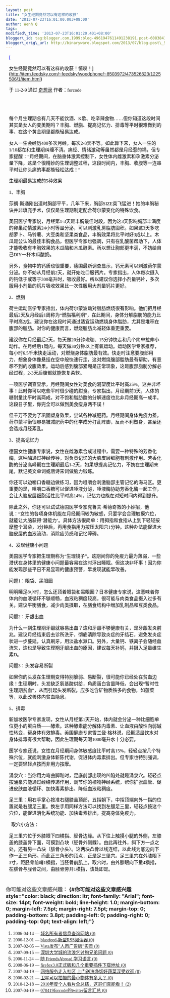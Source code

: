 ```yaml
--- 
layout: post 
title: "女生经期竟然可以有这样的收获" 
date: '2013-07-23T16:01:00.003+08:00' 
author: Wenh Q
tags:
modified\_time: '2013-07-23T16:01:20.401+08:00' 
blogger\_id: tag:blogger.com,1999:blog-4961947611491238191.post-6083841221399488949
blogger\_orig\_url: http://binaryware.blogspot.com/2013/07/blog-post\_5720.html
---
```


<div
style="color: black; direction: ltr; font-family: &quot;Arial&quot;; font-size: 11pt; margin-bottom: 0; margin-left: 7.5pt; margin-right: 7.5pt; margin-top: 0; padding: 0;">

<span
style="color: #0000ee; font-family: &quot;Verdana&quot;; text-decoration: underline;">[

女生经期竟然可以有这样的收获！惊叹！](http://item.feedsky.com/~feedsky/woodphone/~8503972/473526623/1225506/1/item.html)</span>

</div>

<div
style="color: black; direction: ltr; font-family: &quot;Arial&quot;; font-size: 11pt; margin-bottom: 0; margin-left: 7.5pt; margin-right: 7.5pt; margin-top: 0; padding-bottom: 8pt; padding-left: 0; padding-right: 0; padding-top: 0;">

<span style="font-family: &quot;Verdana&quot;;">于 11-2-9 通过
</span><span
style="color: #0000ee; font-family: &quot;Verdana&quot;; text-decoration: underline;">[奇想录](http://feed.feedsky.com/woodphone)</span><span
style="font-family: &quot;Verdana&quot;;"> 作者：forcode</span>

</div>

<div
style="color: black; direction: ltr; font-family: &quot;Arial&quot;; font-size: 11pt; height: 11pt; margin-bottom: 0; margin-left: 7.5pt; margin-right: 7.5pt; margin-top: 0; padding: 0;">

<span style="font-family: &quot;Verdana&quot;;"></span>

</div>

<div
style="color: black; direction: ltr; font-family: &quot;Arial&quot;; font-size: 11pt; margin-bottom: 0; margin-left: 7.5pt; margin-right: 7.5pt; margin-top: 0; padding: 0;">

<span
style="font-family: &quot;Verdana&quot;;">每个月生理期总有几天不能饮酒、K歌、吃辛辣食物……但你知道这段时间其实是女人的变美期吗？丰胸、燃脂、提高记忆力、排毒等平时很难做到的事，在这个黄金期里都能轻易达成。  </span>

</div>

<div
style="color: black; direction: ltr; font-family: &quot;Arial&quot;; font-size: 11pt; margin-bottom: 0; margin-left: 7.5pt; margin-right: 7.5pt; margin-top: 0; padding: 0;">

<span
style="font-family: &quot;Verdana&quot;;">女人一生会经历400多次月经，每次2-8天不等。如此算下来，女人一生的1/10都在和生理期纠缠不清。痛经、情绪激动等虽然都是月经惹的祸，但专家提醒：“月经期间，在脑垂体激素控制下，女性体内雌激素和孕激素分泌量下降，这是个很精妙的生理调整过程，这段时间内，丰胸、收腹等一连串平时让你头痛的事都能轻松达成！”</span>

</div>

<div
style="color: black; direction: ltr; font-family: &quot;Arial&quot;; font-size: 11pt; margin-bottom: 0; margin-left: 7.5pt; margin-right: 7.5pt; margin-top: 0; padding: 0;">

<span
style="font-family: &quot;Verdana&quot;;">生理期最易达成的5种效果 </span>

</div>

<div
style="color: black; direction: ltr; font-family: &quot;Arial&quot;; font-size: 11pt; margin-bottom: 0; margin-left: 7.5pt; margin-right: 7.5pt; margin-top: 0; padding: 0;">

<span style="font-family: &quot;Verdana&quot;;">1、丰胸 </span>

</div>

<div
style="color: black; direction: ltr; font-family: &quot;Arial&quot;; font-size: 11pt; margin-bottom: 0; margin-left: 7.5pt; margin-right: 7.5pt; margin-top: 0; padding: 0;">

<span
style="font-family: &quot;Verdana&quot;;">莎朗·斯通刚出道时胸部平平，几年下来，胸部SIZE突飞猛进！她的丰胸秘诀并非填充手术，仅仅是生理期制定配合荷尔蒙变化的特殊饮食。</span>

</div>

<div
style="color: black; direction: ltr; font-family: &quot;Arial&quot;; font-size: 11pt; margin-bottom: 0; margin-left: 7.5pt; margin-right: 7.5pt; margin-top: 0; padding: 0;">

<span
style="font-family: &quot;Verdana&quot;;">美国医学专家说，月经第1-3天是丰胸最佳时段，因为这3天影响胸部丰满度的卵巢动情激素24小时等量分泌，可以刺激乳房脂肪囤积。如果这3天多吃胡萝卜、马铃薯、大豆类和坚果类食品，丰胸效果将比平时好3成以上。木瓜是公认的最佳丰胸食品，但医学专家也强调，只有在乳酸菌帮助下，人体才能吸收有丰胸效果的木瓜酶和木瓜酵素。所以想让胸部更丰满，不妨给自己DIY一杯木瓜酸奶。</span>

</div>

<div
style="color: black; direction: ltr; font-family: &quot;Arial&quot;; font-size: 11pt; margin-bottom: 0; margin-left: 7.5pt; margin-right: 7.5pt; margin-top: 0; padding: 0;">

<span
style="font-family: &quot;Verdana&quot;;">另外，食物中的钙质也很重要，德国最新调查显示，钙元素可以刺激荷尔蒙分泌。你不妨从月经前2天，就开始吃口服钙片。专家指出，人体每次摄入的钙低于或等于300毫升时，吸收最好。所以建议你选择小剂量钙片，多次服用小剂量的钙片吸收效果比一次性服用大剂量钙片更好。</span>

</div>

<div
style="color: black; direction: ltr; font-family: &quot;Arial&quot;; font-size: 11pt; margin-bottom: 0; margin-left: 7.5pt; margin-right: 7.5pt; margin-top: 0; padding: 0;">

<span style="font-family: &quot;Verdana&quot;;">2、燃脂</span>

</div>

<div
style="color: black; direction: ltr; font-family: &quot;Arial&quot;; font-size: 11pt; margin-bottom: 0; margin-left: 7.5pt; margin-right: 7.5pt; margin-top: 0; padding: 0;">

<span
style="font-family: &quot;Verdana&quot;;">荷兰运动医学专家指出，体内荷尔蒙波动对脂肪燃烧很有影响。他们把月经最后2天及月经后1周称为“燃脂福利期”，在此期间，身体分解脂肪的能力比平时高2成。建议你在这段时间通过适宜运动燃烧身体脂肪，尤其是堆积在腹部的脂肪。对你的健康而言，燃烧脂肪比减轻体重更重要。</span>

</div>

<div
style="color: black; direction: ltr; font-family: &quot;Arial&quot;; font-size: 11pt; margin-bottom: 0; margin-left: 7.5pt; margin-right: 7.5pt; margin-top: 0; padding: 0;">

<span
style="font-family: &quot;Verdana&quot;;">建议你在月经最后2天，每天做20分钟瑜珈、15分钟快走和几个简单拉伸小动作。在月经后1周内，每天做30分钟以上有氧运动。运动医学专家推荐，每小时6.5千米快走运动，对燃烧身体脂肪最有效。快走时注意要腹部用力，想象身体像悬挂在空中般快速行走，这对燃烧腹部脂肪最有帮助，有意想不到的收腹效果。运动后感到腹部紧绷是正常现象，这是腹部脂肪分解必经过程，2-3天后腹部就能恢复柔软。</span>

</div>

<div
style="color: black; direction: ltr; font-family: &quot;Arial&quot;; font-size: 11pt; margin-bottom: 0; margin-left: 7.5pt; margin-right: 7.5pt; margin-top: 0; padding: 0;">

<span
style="font-family: &quot;Verdana&quot;;">一项医学调查显示，月经期间女性对美食的渴望度比平时高25%。这并非坏事！此时你可以吃些平时很少碰的甜食。专家指出，月经期前3天，人体的糖耐量比平时高两成，对不饱和脂肪酸的分解速度也比非月经期高一成半。这段日子里，你完全可以做到美食瘦身两不误！</span>

</div>

<div
style="color: black; direction: ltr; font-family: &quot;Arial&quot;; font-size: 11pt; margin-bottom: 0; margin-left: 7.5pt; margin-right: 7.5pt; margin-top: 0; padding: 0;">

<span
style="font-family: &quot;Verdana&quot;;">但千万不要为了巩固塑身效果，尝试各种减肥药。月经期间身体免疫力差，荷尔蒙平衡很容易被减肥药中的化学成分打乱阵脚，反而不利塑身，甚至还会造成月经紊乱。</span>

</div>

<div
style="color: black; direction: ltr; font-family: &quot;Arial&quot;; font-size: 11pt; margin-bottom: 0; margin-left: 7.5pt; margin-right: 7.5pt; margin-top: 0; padding: 0;">

<span style="font-family: &quot;Verdana&quot;;">3、提高记忆力 </span>

</div>

<div
style="color: black; direction: ltr; font-family: &quot;Arial&quot;; font-size: 11pt; margin-bottom: 0; margin-left: 7.5pt; margin-right: 7.5pt; margin-top: 0; padding: 0;">

<span
style="font-family: &quot;Verdana&quot;;">德国女性健康专家说，女性在雌激素合成过程中，需要一种特殊的芳香化酶，这种酶通过神经传导，对负责记忆的大脑皮层细胞有刺激作用。芳香化酶的分泌高峰期在生理期最后1-2天，如果想提高记忆力，不妨在生理期末尾，默记英文单词或唐诗宋词做脑力锻炼。 </span>

</div>

<div
style="color: black; direction: ltr; font-family: &quot;Arial&quot;; font-size: 11pt; margin-bottom: 0; margin-left: 7.5pt; margin-right: 7.5pt; margin-top: 0; padding: 0;">

<span
style="font-family: &quot;Verdana&quot;;">你还可以边嚼口香糖边做练习，因为咀嚼会刺激脑部主管记忆的海马区。更重要的是，咀嚼口香糖可以促进唾液分泌，唾液酶协助芳香化酶一起工作，会让大脑皮层细胞活性比平时高14%，记忆力也能在对短时间内得到提升。</span>

</div>

<div
style="color: black; direction: ltr; font-family: &quot;Arial&quot;; font-size: 11pt; margin-bottom: 0; margin-left: 7.5pt; margin-right: 7.5pt; margin-top: 0; padding: 0;">

<span
style="font-family: &quot;Verdana&quot;;">除此之外，你还可以试试德国医学专家克鲁夫·希德奇教的小妙招，他说：“女性的各项身体机能在月经期间较为敏感，只要学会合理触摸穴位，就能让大脑获得‘潜能力’。具体方法很简单：用拇指和食指从上到下轻轻按摩整个耳朵，3分钟后，再用食指用力按压太阳穴1分钟。这种办法能促进大脑皮层的血液流动，消除疲劳感和记忆障碍。</span>

</div>

<div
style="color: black; direction: ltr; font-family: &quot;Arial&quot;; font-size: 11pt; margin-bottom: 0; margin-left: 7.5pt; margin-right: 7.5pt; margin-top: 0; padding: 0;">

<span
style="font-family: &quot;Verdana&quot;;">4、发现健康小问题 </span>

</div>

<div
style="color: black; direction: ltr; font-family: &quot;Arial&quot;; font-size: 11pt; margin-bottom: 0; margin-left: 7.5pt; margin-right: 7.5pt; margin-top: 0; padding: 0;">

<span
style="font-family: &quot;Verdana&quot;;">美国医学专家把生理期称为“生理镜子”。这期间你的免疫力最为薄弱，一些潜伏在身体里的健康小问题最容易在这时浮出睡眠。但这决非坏事！因为你能发现那些平日不易显现的健康预警，早发现就能早改善。</span>

</div>

<div
style="color: black; direction: ltr; font-family: &quot;Arial&quot;; font-size: 11pt; margin-bottom: 0; margin-left: 7.5pt; margin-right: 7.5pt; margin-top: 0; padding: 0;">

<span
style="font-family: &quot;Verdana&quot;;">问题1：眼袋、黑眼圈</span>

</div>

<div
style="color: black; direction: ltr; font-family: &quot;Arial&quot;; font-size: 11pt; margin-bottom: 0; margin-left: 7.5pt; margin-right: 7.5pt; margin-top: 0; padding: 0;">

<span
style="font-family: &quot;Verdana&quot;;">明明睡足8小时，怎么还顶着眼袋和黑眼圈？日本健康专家说，这意味着你体内的血液循环不够顺畅，血液粘稠度较高，很可能与肉类食品摄入过多有关。建议平衡膳食，减少肉类摄取，在膳食结构中增加乳制品和豆类食品。</span>

</div>

<div
style="color: black; direction: ltr; font-family: &quot;Arial&quot;; font-size: 11pt; margin-bottom: 0; margin-left: 7.5pt; margin-right: 7.5pt; margin-top: 0; padding: 0;">

<span style="font-family: &quot;Verdana&quot;;">问题2：牙龈出血 </span>

</div>

<div
style="color: black; direction: ltr; font-family: &quot;Arial&quot;; font-size: 11pt; margin-bottom: 0; margin-left: 7.5pt; margin-right: 7.5pt; margin-top: 0; padding: 0;">

<span
style="font-family: &quot;Verdana&quot;;">为什么一到生理期牙龈就容易出血？这和牙龈不够健康有关，是牙龈发炎前兆。建议月经结束后去诊所洗牙，彻底清除导致炎症的牙结石，避免发炎症状进一步蔓延，认真刷牙，用淡盐水漱口。另外，大量钙、铁离子会随经血流失，这也是导致生理期牙龈出血的原因，建议每天补钙，并摄入足量维生素D。</span>

</div>

<div
style="color: black; direction: ltr; font-family: &quot;Arial&quot;; font-size: 11pt; margin-bottom: 0; margin-left: 7.5pt; margin-right: 7.5pt; margin-top: 0; padding: 0;">

<span
style="font-family: &quot;Verdana&quot;;">问题3：头发容易断裂</span>

</div>

<div
style="color: black; direction: ltr; font-family: &quot;Arial&quot;; font-size: 11pt; margin-bottom: 0; margin-left: 7.5pt; margin-right: 7.5pt; margin-top: 0; padding: 0;">

<span
style="font-family: &quot;Verdana&quot;;">如果你的头发在生理期变得特别脆弱、易断裂，很可能你已经处在贫血边缘！生理期时，头发缺乏氨基酸供给，角质蛋白含量降低，会出现“暂时性生理期贫血”，从而引起头发断裂。应多吃含矿物质铁多的食物，如菠菜等，以此改善体内贫血隐患。</span>

</div>

<div
style="color: black; direction: ltr; font-family: &quot;Arial&quot;; font-size: 11pt; margin-bottom: 0; margin-left: 7.5pt; margin-right: 7.5pt; margin-top: 0; padding: 0;">

<span style="font-family: &quot;Verdana&quot;;">5、排毒 </span>

</div>

<div
style="color: black; direction: ltr; font-family: &quot;Arial&quot;; font-size: 11pt; margin-bottom: 0; margin-left: 7.5pt; margin-right: 7.5pt; margin-top: 0; padding: 0;">

<span
style="font-family: &quot;Verdana&quot;;">新加坡医学专家发现，女性从月经第1天开始，体内就会分泌一种比细胞单位更小的蛋白质——酵素。这种酵素能分解体内毒素、让血液由酸性向弱碱性转变，帮身体有效排毒。美国健康专家雪兰登·格林说，经期适量饮水对身体排毒有很大帮助，因此生理期每天喝1000毫升水十分必要。 </span>

</div>

<div
style="color: black; direction: ltr; font-family: &quot;Arial&quot;; font-size: 11pt; margin-bottom: 0; margin-left: 7.5pt; margin-right: 7.5pt; margin-top: 0; padding: 0;">

<span
style="font-family: &quot;Verdana&quot;;">医学专家还说，女性在月经期间身体敏感度比平时高15%，轻轻点按几个特殊穴位，就能刺激身体新陈代谢，促进体内毒素排出。但专家也特别强调，一定要轻轻点按而非用力按摩。</span>

</div>

<div
style="color: black; direction: ltr; font-family: &quot;Arial&quot;; font-size: 11pt; margin-bottom: 0; margin-left: 7.5pt; margin-right: 7.5pt; margin-top: 0; padding: 0;">

<span
style="font-family: &quot;Verdana&quot;;">涌泉穴：当你用力弯曲脚趾时，足底前部出现的凹陷处就是涌泉穴。轻轻点按涌泉穴能通过经络传递作用，调节你的植物神经系统，帮你扩张血管、促进皮肤血液循环、加快毒素排出、降低血液粘稠度。</span>

</div>

<div
style="color: black; direction: ltr; font-family: &quot;Arial&quot;; font-size: 11pt; margin-bottom: 0; margin-left: 7.5pt; margin-right: 7.5pt; margin-top: 0; padding: 0;">

<span
style="font-family: &quot;Verdana&quot;;">足三里：用右手掌心按准右腿膝盖顶部，五指朝下，中指顶端向外一指的位置就是右腿足三里。换左手用同样方法可以找到左腿足三里，轻轻点按这个穴位，能促进消化系统功能、加快毒素排出，提高身体免疫力。</span>

</div>

<div
style="color: black; direction: ltr; font-family: &quot;Arial&quot;; font-size: 11pt; margin-bottom: 0; margin-left: 7.5pt; margin-right: 7.5pt; margin-top: 0; padding: 0;">

<span style="font-family: &quot;Verdana&quot;;">  取穴小方法：</span>

</div>

<div
style="color: black; direction: ltr; font-family: &quot;Arial&quot;; font-size: 11pt; margin-bottom: 0; margin-left: 7.5pt; margin-right: 7.5pt; margin-top: 0; padding-bottom: 3.8pt; padding-left: 0; padding-right: 0; padding-top: 0;">

<span
style="font-family: &quot;Verdana&quot;;">足三里穴位于外膝眼下四横指、胫骨边缘。从下往上触摸小腿的外侧，左膝盖的膝盖骨下面，可摸到凸块（胫骨外侧髁）。由此再往外，斜下方一点之处，还有另一凸块（腓骨小头）。这两块凸骨以线连结，以此线为底边向下作一正三角形。而此正三角形的顶点，正是足三里穴。足三里穴在外膝眼下3寸，距胫骨前嵴1横指，当胫骨前肌上。取穴时，由外膝眼向下量4横指，在腓骨与胫骨之间，由胫骨旁开1横指，该处即是。</span>

</div>

### <span style="color: #666666; font-family: &quot;Verdana&quot;;">你可能对这些文章感兴趣：</span> {#你可能对这些文章感兴趣 style="color: black; direction: ltr; font-family: "Arial"; font-size: 14pt; font-weight: bold; line-height: 1.0; margin-bottom: 0; margin-left: 7.5pt; margin-right: 7.5pt; margin-top: 0; padding-bottom: 3.8pt; padding-left: 0; padding-right: 0; padding-top: 0pt; text-align: left;"}

1.  <span style="font-family: &quot;Verdana&quot;;">2006-04-14 —
    </span><span
    style="color: #0000ee; font-family: &quot;Verdana&quot;; text-decoration: underline;">[域名所有者信息查询网站 (0)](http://qixianglu.cn/20060414143203.html)</span>
2.  <span style="font-family: &quot;Verdana&quot;;">2006-12-01 —
    </span><span
    style="color: #0000ee; font-family: &quot;Verdana&quot;; text-decoration: underline;">[blastfeed-新型RSS阅读器 (0)](http://qixianglu.cn/20061201235600.html)</span>
3.  <span style="font-family: &quot;Verdana&quot;;">2007-02-05 —
    </span><span
    style="color: #0000ee; font-family: &quot;Verdana&quot;; text-decoration: underline;">[Vista发布”人肉广告牌”实景 (0)](http://qixianglu.cn/20070205111400.html)</span>
4.  <span style="font-family: &quot;Verdana&quot;;">2007-09-15 —
    </span><span
    style="color: #0000ee; font-family: &quot;Verdana&quot;; text-decoration: underline;">[深圳大学城的流浪乞讨狗兄弟问题 (0)](http://qixianglu.cn/20070915185611.html)</span>
5.  <span style="font-family: &quot;Verdana&quot;;">2006-11-24 —
    </span><span
    style="color: #0000ee; font-family: &quot;Verdana&quot;; text-decoration: underline;">[随
    FriendsAbroad
    学习语言 (0)](http://qixianglu.cn/20061124211030.html)</span>
6.  <span style="font-family: &quot;Verdana&quot;;">2008-06-19 —
    </span><span
    style="color: #0000ee; font-family: &quot;Verdana&quot;; text-decoration: underline;">[firefox3.0正式版和几个重要插件下载地址 (0)](http://qixianglu.cn/20080619085704.html)</span>
7.  <span style="font-family: &quot;Verdana&quot;;">2007-04-19 —
    </span><span
    style="color: #0000ee; font-family: &quot;Verdana&quot;; text-decoration: underline;">[网络服务走入社区
    上门送洗净切好蔬菜深受欢迎 (0)](http://qixianglu.cn/20070419120300.html)</span>
8.  <span style="font-family: &quot;Verdana&quot;;">2006-02-21 —
    </span><span
    style="color: #0000ee; font-family: &quot;Verdana&quot;; text-decoration: underline;">[卫星可以拍摄的最小物体有多大？ (0)](http://qixianglu.cn/20060221011017.html)</span>
9.  <span style="font-family: &quot;Verdana&quot;;">2010-12-18 —
    </span><span
    style="color: #0000ee; font-family: &quot;Verdana&quot;; text-decoration: underline;">[2010年度个人看片全总结，这哥们真能看！ (2)](http://qixianglu.cn/20101218105854.html)</span>
10. <span style="font-family: &quot;Verdana&quot;;">2007-04-19 —
    </span><span
    style="color: #0000ee; font-family: &quot;Verdana&quot;; text-decoration: underline;">[070419forcode的twitter留言汇总 (0)](http://qixianglu.cn/20070419150900.html)</span>


